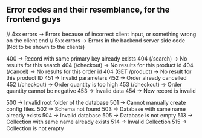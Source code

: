 ## Error codes and their resemblance, for the frontend guys

// 4xx errors -> Errors because of incorrect client input, or something wrong on the client end
// 5xx errors -> Errors in the backend server side code (Not to be shown to the clients)

400 -> Record with same primary key already exists
404 (/search) -> No results for this search
404 (/checkout) -> No results for this product id
404 (/cancel) -> No results for this order id
404 (GET /product) -> No result for this product ID
451 -> Invalid parameters
452 -> Order already cancelled
452 (/checkout) -> Order quantity is too high
453 (/checkout) -> Order quantity cannot be negative
453 -> Invalid data 
454 -> New record is invalid

500 -> Invalid root folder of the database
501 -> Cannot manually create config files.
502 -> Schema not found
503 -> Database with same name already exists
504 -> Invalid database
505 -> Database is not empty
513 -> Collection with same name already exists
514 -> Invalid Collection
515 -> Collection is not empty